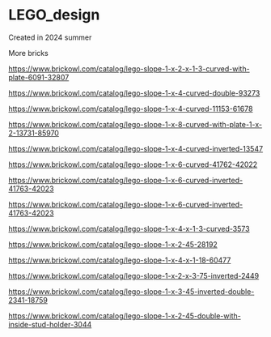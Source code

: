 # LEGO_design
Created in 2024 summer

More bricks

https://www.brickowl.com/catalog/lego-slope-1-x-2-x-1-3-curved-with-plate-6091-32807

https://www.brickowl.com/catalog/lego-slope-1-x-4-curved-double-93273

https://www.brickowl.com/catalog/lego-slope-1-x-4-curved-11153-61678

https://www.brickowl.com/catalog/lego-slope-1-x-8-curved-with-plate-1-x-2-13731-85970

https://www.brickowl.com/catalog/lego-slope-1-x-4-curved-inverted-13547

https://www.brickowl.com/catalog/lego-slope-1-x-6-curved-41762-42022

https://www.brickowl.com/catalog/lego-slope-1-x-6-curved-inverted-41763-42023

https://www.brickowl.com/catalog/lego-slope-1-x-6-curved-inverted-41763-42023

https://www.brickowl.com/catalog/lego-slope-1-x-4-x-1-3-curved-3573

https://www.brickowl.com/catalog/lego-slope-1-x-2-45-28192

https://www.brickowl.com/catalog/lego-slope-1-x-4-x-1-18-60477

https://www.brickowl.com/catalog/lego-slope-1-x-2-x-3-75-inverted-2449

https://www.brickowl.com/catalog/lego-slope-1-x-3-45-inverted-double-2341-18759

https://www.brickowl.com/catalog/lego-slope-1-x-2-45-double-with-inside-stud-holder-3044
